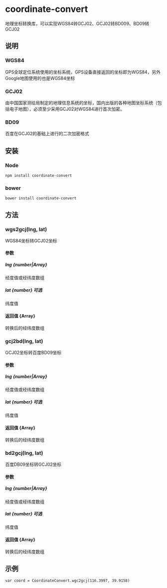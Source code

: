 # coordinate-convert

地理坐标转换库，可以实现WGS84转GCJ02、GCJ02转BD009、BD09转GCJ02

## 说明

### WGS84 

GPS全球定位系统使用的坐标系统，GPS设备直接返回的坐标即为WGS84，另外Google地图使用的也是WGS84坐标

### GCJ02

由中国国家测绘局制定的地理信息系统的坐标，国内出版的各种地图坐标系统（包括电子地图），必须至少采用GCJ02对WGS84进行首次加密。

### BD09

百度在GCJ02的基础上进行的二次加密格式

## 安装
### Node
```
npm install coordinate-convert
```
### bower
```
bower install coordinate-convert
```

## 方法

### wgs2gcj(lng, lat)

WGS84坐标转GCJ02坐标

#### 参数

##### lng {number|Array}

经度值或经纬度数组

##### lat {number} 可选

纬度值

#### 返回值 {Array<number>}

转换后的经纬度数组


### gcj2bd(lng, lat)

GCJ02坐标转百度BD09坐标

#### 参数

##### lng {number|Array}

经度值或经纬度数组

##### lat {number} 可选

纬度值

#### 返回值 {Array<number>}

转换后的经纬度数组


### bd2gcj(lng, lat)

百度DB09坐标转GCJ02坐标

#### 参数

##### lng {number|Array}

经度值或经纬度数组

##### lat {number} 可选

纬度值

#### 返回值 {Array<number>}

转换后的经纬度数组


## 示例
```
var coord = CoordinateConvert.wgc2gcj(116.3997, 39.9158)
```